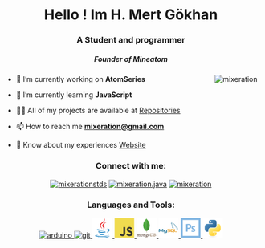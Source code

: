 <h1 align="center">Hello ! Im H. Mert Gökhan</h1>
<h3 align="center">A Student and programmer</h3>
<h5 align="center">Founder of Mineatom</h5>

<p><img align="right" src="https://github-readme-stats.vercel.app/api?username=mixeration&show_icons=true&locale=en" alt="mixeration" /></p>

- 🔭 I’m currently working on **AtomSeries**

- 🌱 I’m currently learning **JavaScript** 

- 👨‍💻 All of my projects are available at [Repositories](https://github.com/mixeration?tab=repositories)

- 📫 How to reach me **mixeration@gmail.com**

- 📄 Know about my experiences [Website](https://mixeration.github.io)



<h3 align="center">Connect with me:</h3>
<p align="center">
<a href="https://twitter.com/mixerationstds" target="blank"><img align="center" src="https://raw.githubusercontent.com/rahuldkjain/github-profile-readme-generator/master/src/images/icons/Social/twitter.svg" alt="mixerationstds" height="30" width="40" /></a>
<a href="https://instagram.com/mixeration.java" target="blank"><img align="center" src="https://raw.githubusercontent.com/rahuldkjain/github-profile-readme-generator/master/src/images/icons/Social/instagram.svg" alt="mixeration.java" height="30" width="40" /></a>
<a href="https://www.youtube.com/c/mixeration" target="blank"><img align="center" src="https://raw.githubusercontent.com/rahuldkjain/github-profile-readme-generator/master/src/images/icons/Social/youtube.svg" alt="mixeration" height="30" width="40" /></a>
</p>

<h3 align="center">Languages and Tools:</h3>
<p align="center"> <a href="https://www.arduino.cc/" target="_blank" rel="noreferrer"> <img src="https://cdn.worldvectorlogo.com/logos/arduino-1.svg" alt="arduino" width="40" height="40"/> </a> <a href="https://git-scm.com/" target="_blank" rel="noreferrer"> <img src="https://www.vectorlogo.zone/logos/git-scm/git-scm-icon.svg" alt="git" width="40" height="40"/> </a> <a href="https://www.java.com" target="_blank" rel="noreferrer"> <img src="https://raw.githubusercontent.com/devicons/devicon/master/icons/java/java-original.svg" alt="java" width="40" height="40"/> </a> <a href="https://developer.mozilla.org/en-US/docs/Web/JavaScript" target="_blank" rel="noreferrer"> <img src="https://raw.githubusercontent.com/devicons/devicon/master/icons/javascript/javascript-original.svg" alt="javascript" width="40" height="40"/> </a> <a href="https://www.mongodb.com/" target="_blank" rel="noreferrer"> <img src="https://raw.githubusercontent.com/devicons/devicon/master/icons/mongodb/mongodb-original-wordmark.svg" alt="mongodb" width="40" height="40"/> </a> <a href="https://www.mysql.com/" target="_blank" rel="noreferrer"> <img src="https://raw.githubusercontent.com/devicons/devicon/master/icons/mysql/mysql-original-wordmark.svg" alt="mysql" width="40" height="40"/> </a> </a> <a href="https://www.photoshop.com/en" target="_blank" rel="noreferrer"> <img src="https://raw.githubusercontent.com/devicons/devicon/master/icons/photoshop/photoshop-line.svg" alt="photoshop" width="40" height="40"/> </a> <a href="https://www.python.org" target="_blank" rel="noreferrer"> <img src="https://raw.githubusercontent.com/devicons/devicon/master/icons/python/python-original.svg" alt="python" width="40" height="40"/> </a></p>
